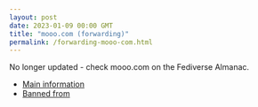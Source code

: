 ```yaml
---
layout: post
date: 2023-01-09 00:00 GMT
title: "mooo.com (forwarding)"
permalink: /forwarding-mooo-com.html
---
```


No longer updated - check mooo.com on the Fediverse Almanac.

* [Main information](https://www.fediversealmanac.com/api/v1/instances/mooo.com)
* [Banned from](https://www.fediversealmanac.com/api/v1/instances/mooo.com/banned_from)

